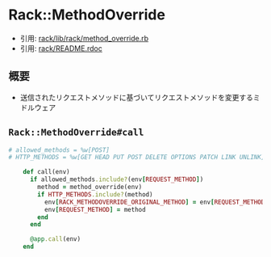 # Rack::MethodOverride
- 引用: [rack/lib/rack/method_override.rb](https://github.com/rack/rack/blob/master/lib/rack/method_override.rb)
- 引用: [rack/README.rdoc](https://github.com/rack/rack/blob/master/README.rdoc)

## 概要
- 送信されたリクエストメソッドに基づいてリクエストメソッドを変更するミドルウェア

## `Rack::MethodOverride#call`
```ruby
# allowed_methods = %w[POST]
# HTTP_METHODS = %w[GET HEAD PUT POST DELETE OPTIONS PATCH LINK UNLINK]

    def call(env)
      if allowed_methods.include?(env[REQUEST_METHOD])
        method = method_override(env)
        if HTTP_METHODS.include?(method)
          env[RACK_METHODOVERRIDE_ORIGINAL_METHOD] = env[REQUEST_METHOD]
          env[REQUEST_METHOD] = method
        end
      end

      @app.call(env)
    end
```
